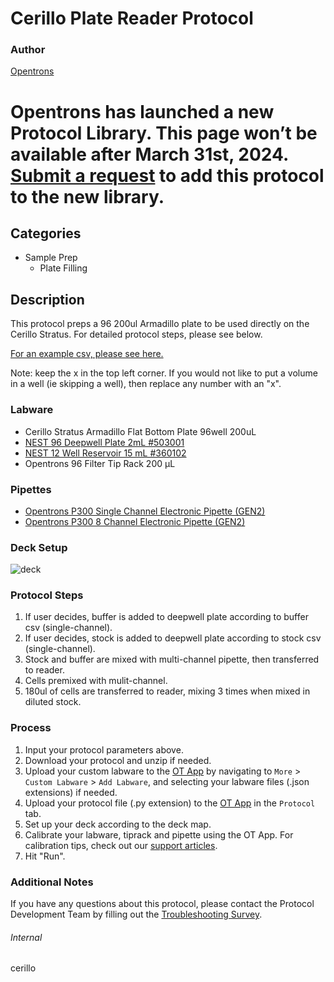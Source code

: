 # Cerillo Plate Reader Protocol


### Author
[Opentrons](https://opentrons.com/)



# Opentrons has launched a new Protocol Library. This page won’t be available after March 31st, 2024. [Submit a request](https://docs.google.com/forms/d/e/1FAIpQLSdYYp9QCKow4nn0KlCVsMS3HX0eJ0N9O7-erajKvcpT0lWbSg/viewform) to add this protocol to the new library.

## Categories
* Sample Prep
	* Plate Filling


## Description
This protocol preps a 96 200ul Armadillo plate to be used directly on the Cerillo Stratus. For detailed protocol steps, please see below.

[For an example csv, please see here.](https://opentrons-protocol-library-website.s3.amazonaws.com/custom-README-images/cerillo+csv.xlsx)

Note: keep the x in the top left corner. If you would not like to put a volume in a well (ie skipping a well), then replace any number with an "x".


### Labware
* Cerillo Stratus Armadillo Flat Bottom Plate 96well 200uL
* [NEST 96 Deepwell Plate 2mL #503001](http://www.cell-nest.com/page94?product_id=101&_l=en)
* [NEST 12 Well Reservoir 15 mL #360102](http://www.cell-nest.com/page94?_l=en&product_id=102)
* Opentrons 96 Filter Tip Rack 200 µL


### Pipettes
* [Opentrons P300 Single Channel Electronic Pipette (GEN2)](https://shop.opentrons.com/single-channel-electronic-pipette-p20/)
* [Opentrons P300 8 Channel Electronic Pipette (GEN2)](https://shop.opentrons.com/8-channel-electronic-pipette/)


### Deck Setup
![deck](https://opentrons-protocol-library-website.s3.amazonaws.com/custom-README-images/cerillo/deck.png)


### Protocol Steps
1. If user decides, buffer is added to deepwell plate according to buffer csv (single-channel).
2. If user decides, stock is added to deepwell plate according to stock csv (single-channel).
3. Stock and buffer are mixed with multi-channel pipette, then transferred to reader.
4. Cells premixed with mulit-channel.
5. 180ul of cells are transferred to reader, mixing 3 times when mixed in diluted stock.  



### Process
1. Input your protocol parameters above.
2. Download your protocol and unzip if needed.
3. Upload your custom labware to the [OT App](https://opentrons.com/ot-app) by navigating to `More` > `Custom Labware` > `Add Labware`, and selecting your labware files (.json extensions) if needed.
4. Upload your protocol file (.py extension) to the [OT App](https://opentrons.com/ot-app) in the `Protocol` tab.
5. Set up your deck according to the deck map.
6. Calibrate your labware, tiprack and pipette using the OT App. For calibration tips, check out our [support articles](https://support.opentrons.com/en/collections/1559720-guide-for-getting-started-with-the-ot-2).
7. Hit "Run".


### Additional Notes
If you have any questions about this protocol, please contact the Protocol Development Team by filling out the [Troubleshooting Survey](https://protocol-troubleshooting.paperform.co/).


###### Internal
cerillo
